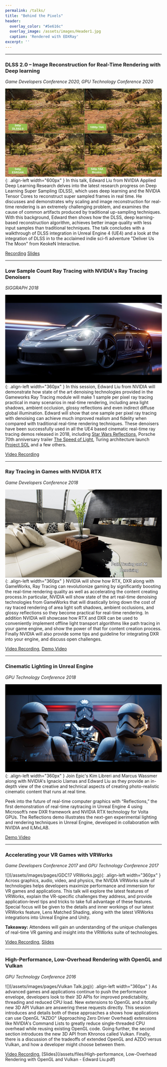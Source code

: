 ```yaml
---
permalink: /talks/
title: "Behind the Pixels"
header:
  overlay_color: "#5e616c"
  overlay_image: /assets/images/Header1.jpg
  caption: 'Rendered with EDXRay'
excerpt: ''
---
```


---

### DLSS 2.0 – Image Reconstruction for Real-Time Rendering with Deep learning
_Game Developers Conference 2020, GPU Technology Conference 2020_

![](/assets/images/pages/DLSS.jpg){: .align-left width="600px" }
In this talk, Edward Liu from NVIDIA Applied Deep Learning Research delves into the latest research progress on Deep Learning Super Sampling (DLSS), which uses deep learning and the NVIDIA Tensor Cores to reconstruct super sampled frames in real time. He discusses and demonstrates why scaling and image reconstruction for real-time rendering is an extremely challenging problem, and examines the cause of common artifacts produced by traditional up-sampling techniques. With this background, Edward then shows how the DLSS, deep learning-based reconstruction algorithm, achieves better image quality with less input samples than traditional techniques. The talk concludes with a walkthrough of DLSS integration in Unreal Engine 4 (UE4) and a look at the integration of DLSS in to the acclaimed indie sci-fi adventure "Deliver Us The Moon" from KeokeN Interactive.

[Recording](https://developer.nvidia.com/gtc/2020/video/s22698)
[Slides](/assets/files/DLSS2.0.pdf)

---

### Low Sample Count Ray Tracing with NVIDIA's Ray Tracing Denoisers
_SIGGRAPH 2018_

![](/assets/images/pages/SpeedofLight.jpg){: .align-left width="360px" }
In this session, Edward Liu from NVIDIA will demonstrate how state of the art denoising technologies provided in the Gameworks Ray Tracing module will make 1 sample per pixel ray tracing practical in many scenarios in real-time rendering, including area light shadows, ambient occlusion, glossy reflections and even indirect diffuse global illumination. Edward will show that one sample per pixel ray tracing with denoising can achieve much improved realism and fidelity when compared with traditional real-time rendering techniques. These denoisers have been successfully used in all the UE4 based cinematic real-time ray tracing demos released in 2018, including [Star Wars Reflections](https://www.youtube.com/watch?v=J3ue35ago3Y), Porsche 70th anniversary trailer [The Speed of Light](https://www.youtube.com/watch?v=Z85aPqqJzs0), Turing architecture launch [Project SOL](https://www.youtube.com/watch?v=KJRZTkttgLw&t=29s) and a few others.

[Video Recording](http://on-demand.gputechconf.com/siggraph/2018/video/sig1813-5-edward-liu-low-sample-count-ray-tracing-denoisers.html)

---

### Ray Tracing in Games with NVIDIA RTX
_Game Developers Conference 2018_

![](/assets/images/pages/RTX.jpg){: .align-left width="360px" }
NVIDIA will show how RTX, DXR along with GameWorks, Ray Tracing can revolutionize gaming by significantly boosting the real-time rendering quality as well as accelerating the content creating process.In particular, NVIDIA will show state of the art real-time denoising technologies from GameWorks that will drastically bring down the cost of ray traced rendering of area light soft shadows, ambient occlusions, and glossy reflections so they become practical for real-time rendering. In addition NVIDIA will showcase how RTX and DXR can be used to conveniently implement offline light transport algorithms like path tracing in your game engine, and show the power of that for content creation process. Finally NVIDIA will also provide some tips and guideline for integrating DXR into your engine, and discuss open challenges.

[Video Recording](https://www.gdcvault.com/play/1024813/), [Demo Video](https://www.youtube.com/watch?v=tjf-1BxpR9c)

---

### Cinematic Lighting in Unreal Engine
_GPU Technology Conference 2018_

![](/assets/images/pages/Reflections.jpg){: .align-left width="360px" }
Join Epic's Kim Libreri and Marcus Wassmer along with NVIDIA's Ignacio Llamas and Edward Liu as they provide an in-depth view of the creative and technical aspects of creating photo-realistic cinematic content that runs at real time.

Peek into the future of real-time computer graphics with “Reflections,” the first demonstration of real-time raytracing in Unreal Engine 4 using Microsoft’s new DXR framework and NVIDIA RTX technology for Volta GPUs. The Reflections demo illustrates the next-gen experimental lighting and rendering techniques in Unreal Engine, developed in collaboration with NVIDIA and ILMxLAB. 

[Demo Video](https://www.youtube.com/watch?v=J3ue35ago3Y)

---

### Accelerating your VR Games with VRWorks
_Game Developers Conference 2017_ and _GPU Technology Conference 2017_

![](/assets/images/pages/GDC17 VRWorks.jpg){: .align-left width="360px" }
Across graphics, audio, video, and physics, the NVIDIA VRWorks suite of technologies helps developers maximize performance and immersion for VR games and applications. This talk will explore the latest features of VRWorks, explain the VR-specific challenges they address, and provide application-level tips and tricks to take full advantage of these features. Special focus will be given to the details and inner workings of our latest VRWorks feature, Lens Matched Shading, along with the latest VRWorks integrations into Unreal Engine and Unity.

**Takeaway:** Attendees will gain an understanding of the unique challenges of real-time VR gaming and insight into the VRWorks suite of technologies.

[Video Recording](http://www.gdcvault.com/play/1024356/), [Slides](/assets/files/VRWorks_GDC17.pdf)

---

### High-Performance, Low-Overhead Rendering with OpenGL and Vulkan
_GPU Technology Conference 2016_


![](/assets/images/pages/Vulkan Talk.jpg){: .align-left width="360px" }
As advanced games and applications continue to push the performance envelope, developers look to their 3D APIs for improved predictability, threading and reduced CPU load. New extensions to OpenGL and a totally new 3D API Vulkan are answering these requests directly. This session introduces and details both of these approaches a shows how applications can use OpenGL "AZDO" (Approaching Zero Driver Overhead) extensions like NVIDIA's Command Lists to greatly reduce single-threaded CPU overhead while reusing existing OpenGL code. Going further, the second section introduces the new 3D API from Khronos called Vulkan. Finally, there is a discussion of the tradeoffs of extended OpenGL and AZDO versus Vulkan, and how a developer might choose between them.

[Video Recording](http://on-demand.gputechconf.com/gtc/2016/video/S6817.html), [Slides](/assets/files/High-performance, Low-Overhead Rendering with OpenGL and Vulkan - Edward Liu.pdf)